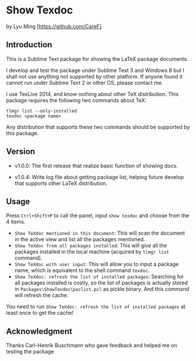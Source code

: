 # Show Texdoc
by Lyu Ming
[https://github.com/CareF]

## Introduction
This is a Sublime Text package for showing the LaTeX package documents. 

I develop and test the package under Sublime Text 3 and Windows 8 but I 
shall not use anything not supported by other platform. If anyone found 
it cannot run under Sublime Text 2 or other OS, please contact me. 

I use TexLive 2014, and know nothing about other TeX distribution. This 
package requires the following two commands about TeX:

    tlmgr list --only-installed
    texdoc <package name>

Any distribution that supports these two commands should be supported
by this package. 

## Version
- v1.0.0: The first release that realize basic function of showing docs.

- v1.0.4: Write log file about getting package list, helping future develop
that supports other LaTeX distribution.

## Usage
Press `Ctrl+Shift+P` to call the panel, input `show texdoc` and choose 
from the 4 items. 

* `Show TeXdoc mentioned in this document`: This will scan the document 
in the active view and list all the packages mentioned.
* `Show TeXdoc from all packages installed`: This will give all the packages
installed in the local machine (acquired by `tlmgr list` command).
* `Show TeXdoc with user input`: This will allow you to input a package name, 
which is equivalent to the shell command `texdoc`.
* `Show TeXdoc: refresh the list of installed packages`: Searching for all 
packages installed is costly, so the list of packages is actually stored in 
`Packages\ShowTexdoc\paclist.pcl` as pickle binary. And this command will 
refresh the cache.

You need to run `Show TeXdoc: refresh the list of installed packages` at least 
once to get the cache!

## Acknowledgment
Thanks Carl-Henrik Buschmann who gave feedback and helped me on testing the 
package